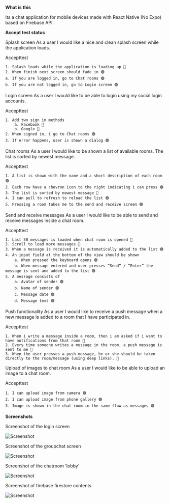 **What is this**

Its a chat application for mobile devices made with React Native (No Expo) based on Firebase API.

**Accept test status**

Splash screen
As a user I would like a nice and clean splash screen while the application loads.

Accepttest

    1. Splash loads while the application is loading up 🔴
    2. When finish next screen should fade in 🟢
    a. If you are logged in, go to Chat rooms 🟢
    b. If you are not logged in, go to Login screen 🟢

Login screen
As a user I would like to be able to login using my social login accounts.

Accepttest

    1. Add two sign in methods
        a. Facebook 🔴
        b. Google 🔴
    2. When signed in, i go to Chat rooms 🟢
    3. If error happens, user is shown a dialog 🟢

Chat rooms
As a user I would like to be shown a list of available rooms. The
list is sorted by newest message.

Accepttest

    1. A list is shown with the name and a short description of each room 🟢
    2. Each row have a chevron icon to the right indicating i can press 🟢
    3. The list is sorted by newest message 🔴
    4. I can pull to refresh to reload the list 🟢
    5. Pressing a room takes me to the send and receive screen 🟢

Send and receive messages
As a user I would like to be able to send and receive messages inside a chat room.

Accepttest

    1. Last 50 messages is loaded when chat room is opened 🔴
    2. Scroll to load more messages 🔴
    3. When a message is received it is automatically added to the list 🟢
    4. An input field at the bottom of the view should be shown
        a. When pressed the keyboard opens 🟢
        b. When message entered and user presses “Send” / “Enter” the message is sent and added to the list 🟢
    5. A message consists of
        a. Avatar of sender 🟢
        b. Name of sender 🟢
        c. Message date 🟢
        d. Message text 🟢

Push functionality
As a user I would like to receive a push message when a new message
is added to a room that I have participated in.

Accepttest

    1. When i write a message inside a room, then i am asked if i want to have notifications from that room 🔴
    2. Every time someone writes a message in the room, a push message is sent to me 🔴
    3. When the user presses a push message, he or she should be taken directly to the room/message (using deep links). 🔴

Upload of images to chat room
As a user I would like to be able to upload an image to a chat room.

Accepttest

    1. I can upload image from camera 🟢
    2. I can upload image from phone gallery 🟢
    3. Image is shown in the chat room in the same flow as messages 🟢



**Screenshots**

Screenshot of the login screen

![Screenshot](examples/images/loginscreen.PNG)

Screenshot of the groupchat screen

![Screenshot](examples/images/groupchat.PNG)


Screenshot of the chatroom 'lobby'

![Screenshot](examples/images/chatrooms.PNG)

Screenshot of firebase firestore contents

![Screenshot](examples/images/firebase.PNG)

